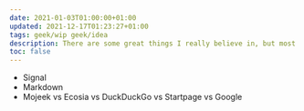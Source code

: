 ```yaml
---
date: 2021-01-03T01:00:00+01:00
updated: 2021-12-17T01:23:27+01:00
tags: geek/wip geek/idea
description: There are some great things I really believe in, but most of my friends have no idea what they are. Since it is becoming quite a bothering and long task to repeat the exact same things every time to everyone and a quick search online is not very effective, I decided to write the most important ones myself.
toc: false
---
```

- Signal
- Markdown
- Mojeek vs Ecosia vs DuckDuckGo vs Startpage vs Google